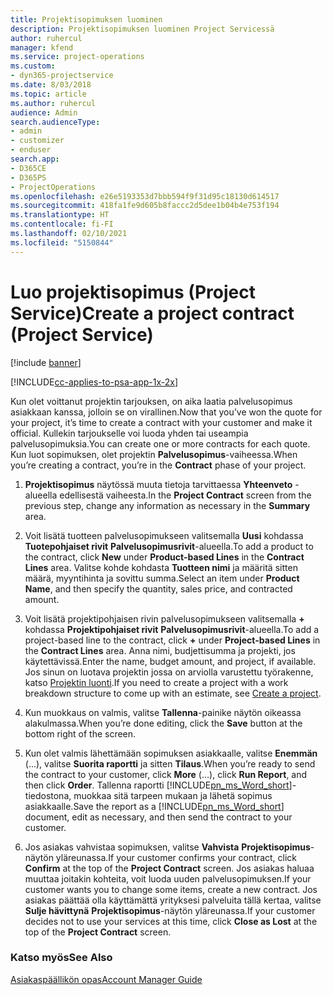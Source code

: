 ```yaml
---
title: Projektisopimuksen luominen
description: Projektisopimuksen luominen Project Servicessä
author: ruhercul
manager: kfend
ms.service: project-operations
ms.custom:
- dyn365-projectservice
ms.date: 8/03/2018
ms.topic: article
ms.author: ruhercul
audience: Admin
search.audienceType:
- admin
- customizer
- enduser
search.app:
- D365CE
- D365PS
- ProjectOperations
ms.openlocfilehash: e26e5193353d7bbb594f9f31d95c18130d614517
ms.sourcegitcommit: 418fa1fe9d605b8faccc2d5dee1b04b4e753f194
ms.translationtype: HT
ms.contentlocale: fi-FI
ms.lasthandoff: 02/10/2021
ms.locfileid: "5150844"
---
```

# <a name="create-a-project-contract-project-service"></a><span data-ttu-id="18820-103">Luo projektisopimus (Project Service)</span><span class="sxs-lookup"><span data-stu-id="18820-103">Create a project contract (Project Service)</span></span>

[!include [banner](../includes/psa-now-project-operations.md)]

[!INCLUDE[cc-applies-to-psa-app-1x-2x](../includes/cc-applies-to-psa-app-1x-2x.md)]

<span data-ttu-id="18820-104">Kun olet voittanut projektin tarjouksen, on aika laatia palvelusopimus asiakkaan kanssa, jolloin se on virallinen.</span><span class="sxs-lookup"><span data-stu-id="18820-104">Now that you’ve won the quote for your project, it’s time to create a contract with your customer and make it official.</span></span> <span data-ttu-id="18820-105">Kullekin tarjoukselle voi luoda yhden tai useampia palvelusopimuksia.</span><span class="sxs-lookup"><span data-stu-id="18820-105">You can create one or more contracts for each quote.</span></span> <span data-ttu-id="18820-106">Kun luot sopimuksen, olet projektin **Palvelusopimus**-vaiheessa.</span><span class="sxs-lookup"><span data-stu-id="18820-106">When you’re creating a contract, you’re in the **Contract** phase of your project.</span></span>  
  
1. <span data-ttu-id="18820-107">**Projektisopimus** näytössä muuta tietoja tarvittaessa **Yhteenveto** -alueella edellisestä vaiheesta.</span><span class="sxs-lookup"><span data-stu-id="18820-107">In the **Project Contract** screen from the previous step, change any information as necessary in the **Summary** area.</span></span>  
  
2. <span data-ttu-id="18820-108">Voit lisätä tuotteen palvelusopimukseen valitsemalla **Uusi** kohdassa **Tuotepohjaiset rivit** **Palvelusopimusrivit**-alueella.</span><span class="sxs-lookup"><span data-stu-id="18820-108">To add a product to the contract, click **New** under **Product-based Lines** in the **Contract Lines** area.</span></span> <span data-ttu-id="18820-109">Valitse kohde kohdasta **Tuotteen nimi** ja määritä sitten määrä, myyntihinta ja sovittu summa.</span><span class="sxs-lookup"><span data-stu-id="18820-109">Select an item under **Product Name**, and then specify the quantity, sales price, and contracted amount.</span></span>  
  
3. <span data-ttu-id="18820-110">Voit lisätä projektipohjaisen rivin palvelusopimukseen valitsemalla **+** kohdassa **Projektipohjaiset rivit** **Palvelusopimusrivit**-alueella.</span><span class="sxs-lookup"><span data-stu-id="18820-110">To add a project-based line to the contract, click **+** under **Project-based Lines** in the **Contract Lines** area.</span></span> <span data-ttu-id="18820-111">Anna nimi, budjettisumma ja projekti, jos käytettävissä.</span><span class="sxs-lookup"><span data-stu-id="18820-111">Enter the name, budget amount, and project, if available.</span></span> <span data-ttu-id="18820-112">Jos sinun on luotava projektin jossa on arviolla varustettu työrakenne, katso [Projektin luonti](../psa/create-project.md).</span><span class="sxs-lookup"><span data-stu-id="18820-112">If you need to create a project with a work breakdown structure to come up with an estimate, see [Create a project](../psa/create-project.md).</span></span>  
  
4. <span data-ttu-id="18820-113">Kun muokkaus on valmis, valitse **Tallenna**-painike näytön oikeassa alakulmassa.</span><span class="sxs-lookup"><span data-stu-id="18820-113">When you’re done editing, click the **Save** button at the bottom right of the screen.</span></span>  
  
5. <span data-ttu-id="18820-114">Kun olet valmis lähettämään sopimuksen asiakkaalle, valitse **Enemmän** (...), valitse **Suorita raportti** ja sitten **Tilaus**.</span><span class="sxs-lookup"><span data-stu-id="18820-114">When you’re ready to send the contract to your customer, click **More** (…), click **Run Report**, and then click **Order**.</span></span> <span data-ttu-id="18820-115">Tallenna raportti [!INCLUDE[pn_ms_Word_short](../includes/pn-ms-word-short.md)]-tiedostona, muokkaa sitä tarpeen mukaan ja lähetä sopimus asiakkaalle.</span><span class="sxs-lookup"><span data-stu-id="18820-115">Save the report as a [!INCLUDE[pn_ms_Word_short](../includes/pn-ms-word-short.md)] document, edit as necessary, and then send the contract to your customer.</span></span>  
  
6. <span data-ttu-id="18820-116">Jos asiakas vahvistaa sopimuksen, valitse **Vahvista** **Projektisopimus**-näytön yläreunassa.</span><span class="sxs-lookup"><span data-stu-id="18820-116">If your customer confirms your contract, click **Confirm** at the top of the **Project Contract** screen.</span></span> <span data-ttu-id="18820-117">Jos asiakas haluaa muuttaa joitakin kohteita, voit luoda uuden palvelusopimuksen.</span><span class="sxs-lookup"><span data-stu-id="18820-117">If your customer wants you to change some items, create a new contract.</span></span> <span data-ttu-id="18820-118">Jos asiakas päättää olla käyttämättä yrityksesi palveluita tällä kertaa, valitse **Sulje hävittynä** **Projektisopimus**-näytön yläreunassa.</span><span class="sxs-lookup"><span data-stu-id="18820-118">If your customer decides not to use your services at this time, click **Close as Lost** at the top of the **Project Contract** screen.</span></span>  
  
### <a name="see-also"></a><span data-ttu-id="18820-119">Katso myös</span><span class="sxs-lookup"><span data-stu-id="18820-119">See Also</span></span>  
 [<span data-ttu-id="18820-120">Asiakaspäällikön opas</span><span class="sxs-lookup"><span data-stu-id="18820-120">Account Manager Guide</span></span>](../psa/account-manager-guide.md)
